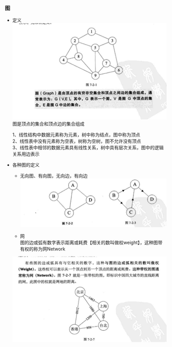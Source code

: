 ### 图  
- 定义  
    ![graph](datastruct/graph1.png)  
    图是顶点的集合和顶点边的集合组成   
    
    1、线性结构中数据元素称为元素，树中称为结点，图中称为顶点  
    2、线性表中没有元素称为空表，树称为空树，图不允许没有顶点  
    3、线性表中相邻的数据元素具有线性关系，树中具有层次关系，图中的逻辑关系用边表示   
    
    
- 各种图的定义  
    - 无向图、有向图，无向边，有向边  
    ![grap](datastruct/graph2.png)  
    
    - 网  
    图的边或弧有数字表示距离或耗费【相关的数叫做权weight】，这种图带有权的称为网Network  
    
    ![network](datastruct/graph3.png)